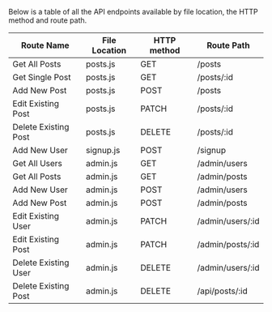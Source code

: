 Below is a table of all the API endpoints available by file location, the HTTP method and route path.

| Route Name        | File Location      | HTTP method | Route Path | 
|--------------|-----------|------------| ------------|
| Get All Posts | posts.js     | GET        |  /posts        |
| Get Single Post | posts.js    | GET      |  /posts/:id      |
| Add New Post | posts.js    | POST      |  /posts      |
| Edit Existing Post | posts.js    | PATCH      |  /posts/:id      |
| Delete Existing Post | posts.js    | DELETE |  /posts/:id      |
| Add New User | signup.js     | POST        |  /signup        |
| Get All Users | admin.js    | GET      |  /admin/users      |
| Get All Posts | admin.js    | GET      |  /admin/posts      |
| Add New User | admin.js    | POST      |  /admin/users      |
| Add New Post | admin.js    | POST      |  /admin/posts      |
| Edit Existing User | admin.js    | PATCH      |  /admin/users/:id      |
| Edit Existing Post | admin.js    | PATCH      |  /admin/posts/:id      |
| Delete Existing User | admin.js    | DELETE      |  /admin/users/:id      |
| Delete Existing Post | admin.js    | DELETE |  /api/posts/:id      |